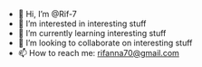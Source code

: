- 👋 Hi, I’m @Rif-7
- 👀 I’m interested in interesting stuff
- 🌱 I’m currently learning interesting stuff
- 💞️ I’m looking to collaborate on interesting stuff
- 📫 How to reach me: rifanna70@gmail.com

<!---
Rif-7/Rif-7 is a ✨ special ✨ repository because its `README.md` (this file) appears on your GitHub profile.
You can click the Preview link to take a look at your changes.
--->
